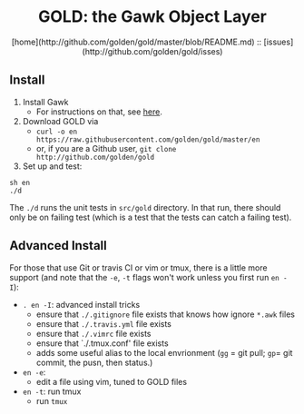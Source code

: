 <a name=top>
<h1 align=center>GOLD: the Gawk Object Layer</h1>
<p  align=center>
[home](http://github.com/golden/gold/master/blob/README.md) :: 
[issues](http://github.com/golden/gold/isses) 
</p>

## Install

1. Install Gawk 
   - For instructions on that, see [here](https://github.com/golden/dev/blob/master/.travis.yml).
2. Download GOLD via
   - `curl -o en https://raw.githubusercontent.com/golden/gold/master/en`
   - or, if you are a Github user,  `git clone http://github.com/golden/gold`
3. Set up and test:

```
sh en
./d
```

The `./d` runs the unit
tests in `src/gold` directory.
In that run, there should only be on failing test (which is a test that the tests can
  catch a failing test).

## Advanced Install

For those that use Git or travis CI or vim or tmux, there is a little more support
(and note that the `-e`, `-t` flags won't work unless you first run `en -I`): 

- `. en -I`: advanced install tricks
   - ensure that `./.gitignore` file exists that  knows how ignore `*.awk` files
   - ensure that `./.travis.yml` file exists
   - ensure that `./.vimrc` file exists
   - ensure that `./.tmux.conf' file exists
   - adds some useful alias to the local envrionment (`gg` = git pull; `gp`= git commit, the pusn, then status.)
- `en -e`: 
   - edit a file using vim, tuned to GOLD files
- `en -t`: run tmux
   - run `tmux`
